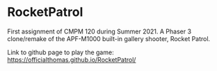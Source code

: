 # RocketPatrol
First assignment of CMPM 120 during Summer 2021. A Phaser 3 clone/remake of the APF-M1000 built-in gallery shooter, Rocket Patrol.

Link to github page to play the game: https://officialthomas.github.io/RocketPatrol/ 

